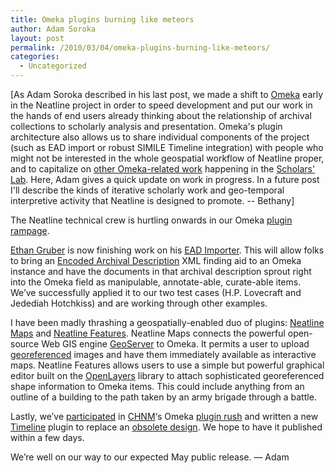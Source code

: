 ```yaml
---
title: Omeka plugins burning like meteors
author: Adam Soroka
layout: post
permalink: /2010/03/04/omeka-plugins-burning-like-meteors/
categories:
  - Uncategorized
---
```

[As Adam Soroka described in his last post, we made a shift to [Omeka][1] early in the Neatline project in order to speed development and put our work in the hands of end users already thinking about the relationship of archival collections to scholarly analysis and presentation. Omeka's plugin architecture also allows us to share individual components of the project (such as EAD import or robust SIMILE Timeline integration) with people who might not be interested in the whole geospatial workflow of Neatline proper, and to capitalize on [other Omeka-related work][2] happening in the [Scholars' Lab][3]. Here, Adam gives a quick update on work in progress. In a future post I'll describe the kinds of iterative scholarly work and geo-temporal interpretive activity that Neatline is designed to promote. -- Bethany]

The Neatline technical crew is hurtling onwards in our Omeka [plugin rampage][2]. 

[Ethan Gruber][4] is now finishing work on his [EAD Importer][5]. This will allow folks to bring an [Encoded Archival Description][6] XML finding aid to an Omeka instance and have the documents in that archival description sprout right into the Omeka field as manipulable, annotate-able, curate-able items. We&#8217;ve successfully applied it to our two test cases (H.P. Lovecraft and Jedediah Hotchkiss) and are working through other examples.

I have been madly thrashing a geospatially-enabled duo of plugins: [Neatline Maps][7] and [Neatline Features][8]. Neatline Maps connects the powerful open-source Web GIS engine [GeoServer][9] to Omeka. It permits a user to upload [georeferenced][10] images and have them immediately available as interactive maps. Neatline Features allows users to use a simple but powerful graphical editor built on the [OpenLayers][11] library to attach sophisticated georeferenced shape information to Omeka items. This could include anything from an outline of a building to the path taken by an army brigade through a battle.

Lastly, we&#8217;ve [participated][12] in [CHNM][13]&#8216;s Omeka [plugin rush][14] and written a new [Timeline][15] plugin to replace an [obsolete design][16]. We hope to have it published within a few days.

We&#8217;re well on our way to our expected May public release. &#8212; Adam

 [1]: http://omeka.org/
 [2]: http://www.scholarslab.org/projects/omeka-plugins/
 [3]: http://lib.virginia.edu/scholarslab/
 [4]: http://www.scholarslab.org/contributors/ewg4x/
 [5]: https://addons.omeka.org/svn/plugins/EadImporter/trunk/
 [6]: http://www.loc.gov/ead/
 [7]: https://addons.omeka.org/svn/plugins/NeatlineMaps/trunk/
 [8]: https://addons.omeka.org/svn/plugins/NeatlineFeatures/trunk/
 [9]: http://geoserver.org/display/GEOS/Welcome
 [10]: http://www.gsd.harvard.edu/gis/manual/georeferencing/index.htm
 [11]: http://openlayers.org/
 [12]: http://omeka.org/c/index.php/Plugin_Rush_2010#Timeline_.281.1-1.0.29
 [13]: http://chnm.gmu.edu/
 [14]: http://omeka.org/blog/2010/02/18/plugin-rush-2010/
 [15]: http://www.simile-widgets.org/timeline/
 [16]: https://addons.omeka.org/svn/plugins/Timeline/trunk/